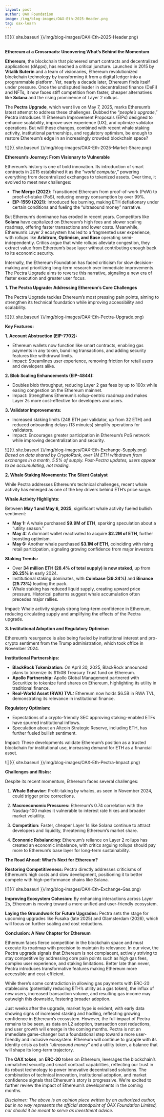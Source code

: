 ```yaml
---
layout: post
author: OAX Foundation
image: /img/blog-images/OAX-Eth-2025-Header.png
tag: oax-learn
---
```


![]({{ site.baseurl }}/img/blog-images/OAX-Eth-2025-Header.png)

<br><b>Ethereum at a Crossroads: Uncovering What’s Behind the Momentum</b>

<b>Ethereum</b>, the blockchain that pioneered smart contracts and decentralized applications (dApps), has reached a critical juncture. Launched in 2015 by <b>Vitalik Buterin</b> and a team of visionaries, Ethereum revolutionized blockchain technology by transforming it from a digital ledger into a programmable platform. Yet, nearly a decade later, Ethereum finds itself under pressure. Once the undisputed leader in decentralized finance (DeFi) and NFTs, it now faces stiff competition from faster, cheaper alternatives like <b>Solana</b> and the rising prominence of Layer 2 rollups.

The <b>Pectra Upgrade</b>, which went live on May 7, 2025, marks Ethereum’s latest attempt to address these challenges. Dubbed the “<i>people’s upgrade</i>,” Pectra introduces 11 Ethereum Improvement Proposals (EIPs) designed to enhance scalability, improve user experience (UX), and optimize validator operations. But will these changes, combined with recent whale staking activity, institutional partnerships, and regulatory optimism, be enough to restore Ethereum’s edge in an increasingly crowded blockchain space?

![]({{ site.baseurl }}/img/blog-images/OAX-Eth-2025-Market-Share.png)

<b>Ethereum’s Journey: From Visionary to Vulnerable</b>

Ethereum’s history is one of bold innovation. Its introduction of smart contracts in 2015 established it as the “<i>world computer</i>,” powering everything from decentralized exchanges to tokenized assets. Over time, it evolved to meet new challenges:

- <b>The Merge (2022)</b>: Transitioned Ethereum from proof-of-work (PoW) to proof-of-stake (PoS), reducing energy consumption by over 99%.
- <b>EIP-1559 (2021)</b>: Introduced fee burning, making ETH deflationary under certain conditions and fueling the “ultrasound money” narrative.

But Ethereum’s dominance has eroded in recent years. Competitors like <b>Solana</b> have capitalized on Ethereum’s high fees and slower scaling roadmap, offering faster transactions and lower costs. Meanwhile, Ethereum’s Layer 2 ecosystem has led to a fragmented user experience, with rollups like <b>Arbitrum, Optimism, and Base</b> operating semi-independently. Critics argue that while rollups alleviate congestion, they extract value from Ethereum’s base layer without contributing enough back to its economic security.

Internally, the Ethereum Foundation has faced criticism for slow decision-making and prioritizing long-term research over immediate improvements. The Pectra Upgrade aims to reverse this narrative, signaling a new era of faster execution and greater user focus.

<b>1. The Pectra Upgrade: Addressing Ethereum’s Core Challenges</b>

The Pectra Upgrade tackles Ethereum’s most pressing pain points, aiming to strengthen its technical foundation while improving accessibility and scalability.

![]({{ site.baseurl }}/img/blog-images/OAX-Eth-Pectra-Upgrade.png)

<b>Key Features:</b>

<b>1. Account Abstraction (EIP-7702):</b>
- Ethereum wallets now function like smart contracts, enabling gas payments in any token, bundling transactions, and adding security features like withdrawal limits.
- Impact: Streamlines user experience, removing friction for retail users and developers alike.

<b>2. Blob Scaling Enhancements (EIP-4844):</b>
- Doubles blob throughput, reducing Layer 2 gas fees by up to 100x while easing congestion on the Ethereum mainnet.
- Impact: Strengthens Ethereum’s rollup-centric roadmap and makes Layer 2s more cost-effective for developers and users.

<b>3. Validator Improvements:</b>
- Increased staking limits (248 ETH per validator, up from 32 ETH) and reduced onboarding delays (13 minutes) simplify operations for validators.
- Impact: Encourages greater participation in Ethereum’s PoS network while improving decentralization and security.

![]({{ site.baseurl }}/img/blog-images/OAX-Eth-Exchange-Supply.png)
<i>Based on data shared by CryptoRank, over 1M ETH withdrawn from exchanges in a month, 5.5% of supply. Post-Pectra updates, users appear to be accumulating, not trading.</i>

<b>2. Whale Staking Movements: The Silent Catalyst</b>

While Pectra addresses Ethereum’s technical challenges, recent whale activity has emerged as one of the key drivers behind ETH’s price surge.

<b>Whale Activity Highlights:</b>

Between <b>May 1 and May 6, 2025</b>, significant whale activity fueled bullish sentiment:
- <b>May 1:</b> A whale purchased <b>$9.9M of ETH</b>, sparking speculation about a “utility season.”
- <b>May 4:</b> A dormant wallet reactivated to acquire <b>$2.2M of ETH</b>, further boosting optimism.
- <b>May 6:</b> Another whale purchased <b>$3.1M of ETH</b>, coinciding with rising retail participation, signaling growing confidence from major investors.

<b>Staking Trends:</b>

- Over <b>34 million ETH (28.4% of total supply) is now staked</b>, up from <b>26.25%</b> in early 2024.
- Institutional staking dominates, with <b>Coinbase (39.24%)</b> and <b>Binance (25.73%)</b> leading the pack.
- Whale staking has reduced liquid supply, creating upward price pressure. Historical patterns suggest whale accumulation often precedes major rallies.

Impact: Whale activity signals strong long-term confidence in Ethereum, reducing circulating supply and amplifying the effects of the Pectra upgrade.

<b>3. Institutional Adoption and Regulatory Optimism</b>

Ethereum’s resurgence is also being fueled by institutional interest and pro-crypto sentiment from the Trump administration, which took office in November 2024.

<b>Institutional Partnerships:</b>
- <b>BlackRock Tokenization:</b> On April 30, 2025, BlackRock announced plans to tokenize its $150B Treasury Trust fund on Ethereum.
- <b>Apollo Partnership:</b> Apollo Global Management partnered with Securitize to tokenize fund shares on Ethereum, highlighting its utility in traditional finance.
- <b>Real-World Asset (RWA) TVL:</b> Ethereum now holds $6.5B in RWA TVL, demonstrating its relevance in institutional finance.

<b>Regulatory Optimism:</b>
- Expectations of a crypto-friendly SEC approving staking-enabled ETFs have spurred institutional inflows.
- Speculation about an Altcoin Strategic Reserve, including ETH, has further fueled bullish sentiment.

Impact: These developments validate Ethereum’s position as a trusted blockchain for institutional use, increasing demand for ETH as a financial asset.

![]({{ site.baseurl }}/img/blog-images/OAX-Eth-Pectra-Impact.png)

<b>Challenges and Risks:</b>

Despite its recent momentum, Ethereum faces several challenges:

1. <b>Whale Behavior:</b> Profit-taking by whales, as seen in November 2024, could trigger price corrections.

2. <b>Macroeconomic Pressures:</b> Ethereum’s 0.74 correlation with the Nasdaq-100 makes it vulnerable to interest rate hikes and broader market volatility.

3. <b>Competition:</b> Faster, cheaper Layer 1s like Solana continue to attract developers and liquidity, threatening Ethereum’s market share.

4. <b>Economic Rebalancing:</b> Ethereum’s reliance on Layer 2 rollups has created an economic imbalance, with critics arguing rollups should pay more to Ethereum’s base layer for long-term sustainability.

<b>The Road Ahead: What’s Next for Ethereum?</b>

<b>Restoring Competitiveness:</b> Pectra directly addresses criticisms of Ethereum’s high costs and slow development, positioning it to better compete with high-performance chains like Solana.

![]({{ site.baseurl }}/img/blog-images/OAX-Eth-Exchange-Gas.png)

<b>Improving Ecosystem Cohesion:</b> By enhancing interactions across Layer 2s, Ethereum is moving toward a more unified and user-friendly ecosystem.

<b>Laying the Groundwork for Future Upgrades:</b> Pectra sets the stage for upcoming upgrades like Fusaka (late 2025) and Glamsterdam (2026), which will focus on further scaling and cost reductions.

<b>Conclusion: A New Chapter for Ethereum</b>

Ethereum faces fierce competition in the blockchain space and must execute its roadmap with precision to maintain its relevance. In our view, the Pectra upgrade signals that Ethereum is not complacent, actively striving to stay competitive by addressing core pain points such as high gas fees, complex user experience, and staking limitations. Better late than never, Pectra introduces transformative features making Ethereum more accessible and cost-efficient.

While there’s some contradiction in allowing gas payments with ERC-20 stablecoins (potentially reducing ETH’s utility as a gas token), the influx of new users, increased transaction volume, and resulting gas income may outweigh this downside, fostering broader adoption. 

Just weeks after the upgrade, market hype is evident, with early data showing signs of increased staking and hodling, reflecting growing confidence in Ethereum’s ecosystem. However, the full impact of Pectra remains to be seen, as data on L2 adoption, transaction cost reductions, and user growth will emerge in the coming months. Pectra is not an immediate game-changer but a foundational step toward a more user-friendly and inclusive ecosystem. Ethereum will continue to grapple with its identity crisis as both <i>“ultrasound money”</i> and a utility token, a balance that will shape its long-term trajectory. 

The <b>OAX token</b>, an <b>ERC-20</b> token on Ethereum, leverages the blockchain’s unmatched security and smart contract capabilities, reflecting our trust in its robust technology to power innovative decentralised solutions. The combination of technical innovation, institutional adoption, and market confidence signals that Ethereum’s story is progressive. We're excited to further review the impact of Ethereum’s developments in the coming months. 

<i>Disclaimer: The above is an opinion piece written by an authorized author, but in no way represents the official standpoint of OAX Foundation Limited, nor should it be meant to serve as investment advice.</i>
